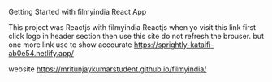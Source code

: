 Getting Started with filmyindia React App

This project was Reactjs with filmyindia Reactjs when yo visit this link first click logo in header section then use this site do not refresh the brouser.
but one more link use to show accourate  https://sprightly-kataifi-ab0e54.netlify.app/ 




website https://mritunjaykumarstudent.github.io/filmyindia/
